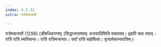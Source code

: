 ```yaml
---
index: 4.1.31
sutra: रात्रेश्चाजसौ

---
```

 रात्रेश्चाजसौ (1298) (ङीबधिकरणम्) (सिद्धान्तभाष्यम्) अजसादिष्विति वक्तव्यम्। इहापि यथा स्यात् - रात्रिं रात्रिं स्मरिष्यन्तः। रात्रिं रात्रिमजानतः। सर्वां रात्रिं सहोषित्वा। वृत्यामेकान्तरात्रिम्॥ 